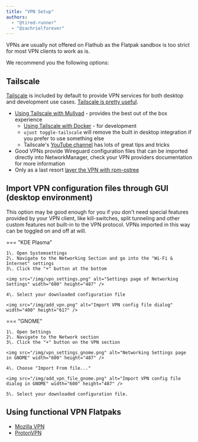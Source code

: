 ```yaml
---
title: "VPN Setup"
authors:
  - "@tired-runner"
  - "@zachrielforever"
---
```


VPNs are usually not offered on Flathub as the Flatpak sandbox is too strict for most VPN clients to work as is.

We recommend you the following options:

## Tailscale

[Tailscale](https://tailscale.com) is included by default to provide VPN services for both desktop and development use cases. [Tailscale is pretty useful](https://blog.6nok.org/tailscale-is-pretty-useful/).

- [Using Tailscale with Mullvad](https://tailscale.com/kb/1258/mullvad-exit-nodes) - provides the best out of the box experience
  - [Using Tailscale with Docker](https://tailscale.com/kb/1282/docker) - for development
  - `ujust toggle-tailscale` will remove the built in desktop integration if you prefer to use something else
  - Tailscale's [YouTube channel](https://www.youtube.com/@Tailscale) has lots of great tips and tricks
- Good VPNs provide Wireguard configuration files that can be imported directly into NetworkManager, check your VPN providers documentation for more information
- Only as a last resort [layer the VPN with rpm-ostree](/Installing_and_Managing_Software/rpm-ostree/)

## Import VPN configuration files through GUI (desktop environment)

This option may be good enough for you if you don't need special features provided by your VPN client, like kill-switches, split tunneling and other custom features not built-in to the VPN protocol. VPNs imported in this way can be toggled on and off at will.

=== "KDE Plasma"

    1\. Open Systemsettings
    2\. Navigate to the Networking Section and go into the "Wi-Fi & Internet" settings
    3\. Click the "+" button at the bottom

    <img src="/img/vpn_settings.png" alt="Settings page of Networking Settings" width="600" height="487" />

    4\. Select your downloaded configuration file

    <img src="/img/add_vpn.png" alt="Import VPN config file dialog" width="400" height="617" />

=== "GNOME"

    1\. Open Settings
    2\. Navigate to the Network section
    3\. Click the "+" button on the VPN section

    <img src="/img/vpn_settings_gnome.png" alt="Networking Settings page in GNOME" width="600" height="487" />

    4\. Choose "Import From file..."

    <img src="/img/add_vpn_file_gnome.png" alt="Import VPN config file dialog in GNOME" width="600" height="487" />

    5\. Select your downloaded configuration file.

## Using functional VPN Flatpaks

- [Mozilla VPN](https://flathub.org/apps/org.mozilla.vpn)
- [ProtonVPN](https://flathub.org/apps/com.protonvpn.www)

